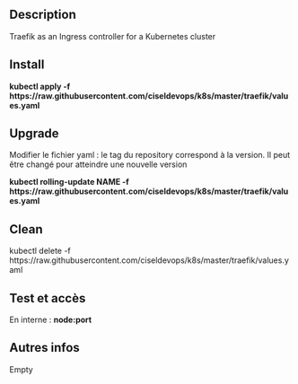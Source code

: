 <h2>Description</h2>
<p>Traefik as an Ingress controller for a Kubernetes cluster</p>
<h2>Install</h2>
<p><b>kubectl apply -f https://raw.githubusercontent.com/ciseldevops/k8s/master/traefik/values.yaml</b></p>

<h2>Upgrade</h2>
<p>Modifier le fichier yaml : le tag du repository correspond à la version. Il peut être changé pour atteindre une nouvelle version </br>
</p>
<p><b>
 kubectl rolling-update NAME -f https://raw.githubusercontent.com/ciseldevops/k8s/master/traefik/values.yaml </b> </br>
</p>

<h2>Clean</h2>
<p>kubectl delete -f https://raw.githubusercontent.com/ciseldevops/k8s/master/traefik/values.yaml</p>
<h2>Test et accès</h2>
<p>En interne : <b>node:port</b></p>

<h2>Autres infos</h2>
<p>Empty</p>
